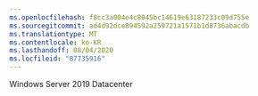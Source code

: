```yaml
---
ms.openlocfilehash: f8cc3a004e4c8045bc14619e63187233c09d755e
ms.sourcegitcommit: ad4d92dce894592a259721a1571b1d8736abacdb
ms.translationtype: MT
ms.contentlocale: ko-KR
ms.lasthandoff: 08/04/2020
ms.locfileid: "87735916"
---
```

Windows Server 2019 Datacenter
